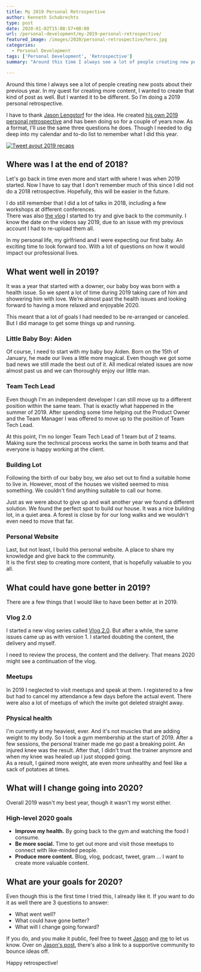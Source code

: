 ```yaml
---
title: My 2019 Personal Retrospective
author: Kenneth Schabrechts
type: post
date: 2020-01-02T15:08:57+00:00
url: /personal-development/my-2019-personal-retrospective/
featured_image: /images/2020/personal-retrospective/hero.jpg
categories:
  - Personal Development
tags: ['Personal Development', 'Retrospective']
summary: "Around this time I always see a lot of people creating new posts about their previous year. In my quest for creating more content, I wanted to create that kind of post as well. But I wanted it to be different. So I'm doing a 2019 personal retrospective."

---
```

Around this time I always see a lot of people creating new posts about their previous year. In my quest for creating more content, I wanted to create that kind of post as well. But I wanted it to be different. So I'm doing a 2019 personal retrospective.

I have to thank [Jason Lengstorf](https://twitter.com/jlengstorf "Jason Lengstorf Twitter") for the idea. He created [his own 2019 personal retrospective](https://lengstorf.com/2019-personal-retrospective/ "Jason Lengstorf Retrospective") and has been doing so for a couple of years now. As a format, I'll use the same three questions he does. Though I needed to dig deep into my calendar and to-do list to remember what I did this year.

[![Tweet avout 2019 recaps](/images/2020/personal-retrospective/recap-tweet.png)](https://twitter.com/schabrechtsk/status/1210882679811518464 "Recap 2019 Tweet")

## Where was I at the end of 2018?

Let's go back in time even more and start with where I was when 2019 started. Now I have to say that I don't remember much of this since I did not do a 2018 retrospective. Hopefully, this will be easier in the future.

I do still remember that I did a lot of talks in 2018, including a few workshops at different conferences.    
There was also [the vlog](https://www.youtube.com/playlist?list=PLDwQRYvEa4xVFdulnPO4WnHfFnT58dc_t "Vlog") I started to try and give back to the community. I know the date on the videos say 2019, due to an issue with my previous account I had to re-upload them all.

In my personal life, my girlfriend and I were expecting our first baby. An exciting time to look forward too. With a lot of questions on how it would impact our professional lives.

## What went well in 2019?

It was a year that started with a downer, our baby boy was born with a health issue. So we spent a lot of time during 2019 taking care of him and showering him with love. We’re almost past the health issues and looking forward to having a more relaxed and enjoyable 2020.

This meant that a lot of goals I had needed to be re-arranged or canceled. But I did manage to get some things up and running.

### Little Baby Boy: Aiden

Of course, I need to start with my baby boy Aiden. Born on the 15th of January, he made our lives a little more magical. Even though we got some bad news we still made the best out of it. All medical related issues are now almost past us and we can thoroughly enjoy our little man.

### Team Tech Lead

Even though I'm an independent developer I can still move up to a different position within the same team. That is exactly what happened in the summer of 2019. After spending some time helping out the Product Owner and the Team Manager I was offered to move up to the position of Team Tech Lead.

At this point, I'm no longer Team Tech Lead of 1 team but of 2 teams. Making sure the technical process works the same in both teams and that everyone is happy working at the client.

### Building Lot

Following the birth of our baby boy, we also set out to find a suitable home to live in. However, most of the houses we visited seemed to miss something. We couldn't find anything suitable to call our home.

Just as we were about to give up and wait another year we found a different solution. We found the perfect spot to build our house. It was a nice building lot, in a quiet area. A forest is close by for our long walks and we wouldn't even need to move that far.

### Personal Website

Last, but not least, I build this personal website. A place to share my knowledge and give back to the community.   
It is the first step to creating more content, that is hopefully valuable to you all.

## What could have gone better in 2019?

There are a few things that I would like to have been better at in 2019.

### Vlog 2.0

I started a new vlog series called [Vlog 2.0](https://www.youtube.com/playlist?list=PLDwQRYvEa4xV8z81zYYQ6WbtVDLtoXOjL "Vlog 2.0"). But after a while, the same issues came up as with version 1. I started doubting the content, the delivery and myself.

I need to review the process, the content and the delivery. That means 2020 might see a continuation of the vlog.

### Meetups

In 2019 I neglected to visit meetups and speak at them. I registered to a few but had to cancel my attendance a few days before the actual event. There were also a lot of meetups of which the invite got deleted straight away.

### Physical health

I'm currently at my heaviest, ever. And it's not muscles that are adding weight to my body. So I took a gym membership at the start of 2019. After a few sessions, the personal trainer made me go past a breaking point. An injured knee was the result. After that, I didn't trust the trainer anymore and when my knee was healed up I just stopped going.  
As a result, I gained more weight, ate even more unhealthy and feel like a sack of potatoes at times.

## What will I change going into 2020?

Overall 2019 wasn't my best year, though it wasn't my worst either.

### High-level 2020 goals

  * **Improve my health.** By going back to the gym and watching the food I consume.
  * **Be more social.** Time to get out more and visit those meetups to connect with like-minded people.
  * **Produce more content.** Blog, vlog, podcast, tweet, gram &#8230; I want to create more valuable content.

## What are your goals for 2020?

Even though this is the first time I tried this, I already like it. If you want to do it as well there are 3 questions to answer:

  * What went well?
  * What could have gone better?
  * What will I change going forward?



If you do, and you make it public, feel free to tweet [Jason](https://twitter.com/jlengstorf "Jason Lengstorf Twitter") and [me](https://twitter.com/schabrechtsk "SchabrechtsK Twitter") to let us know. Over on [Jason's post](https://lengstorf.com/2019-personal-retrospective/ "Jason Lengstorf Retrospective"), there's also a link to a supportive community to bounce ideas off.

Happy retrospective!
